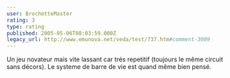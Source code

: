 ```yaml
---
user: BrochetteMaster
rating: 3
type: rating
published: 2005-05-06T08:03:59.000Z
legacy_url: http://www.emunova.net/veda/test/737.htm#comment-3009
---
```

Un jeu novateur mais vite lassant car trés repetitif (toujours le même circuit sans décors). Le systeme de barre de vie est quand même bien pensé.
